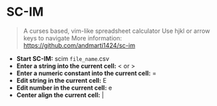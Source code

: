 # SC-IM
> A curses based, vim-like spreadsheet calculator
> Use hjkl or arrow keys to navigate
> More information: <https://github.com/andmarti1424/sc-im>
- **Start SC-IM:**
scim `file_name`.csv
- **Enter a string into the current cell:**
< or >
- **Enter a numeric constant into the current cell:**
=
- **Edit string in the current cell:**
E
- **Edit number in the current cell:**
e
- **Center align the current cell:**
|
